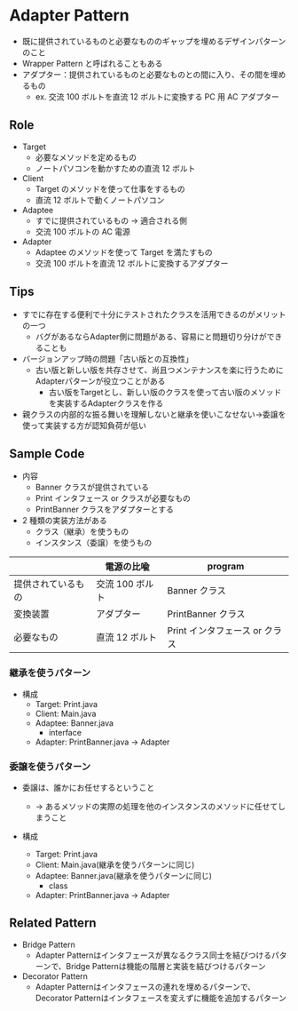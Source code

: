 # Adapter Pattern

- 既に提供されているものと必要なもののギャップを埋めるデザインパターンのこと
- Wrapper Pattern と呼ばれることもある
- アダプター：提供されているものと必要なものとの間に入り、その間を埋めるもの
  - ex. 交流 100 ボルトを直流 12 ボルトに変換する PC 用 AC アダプター

## Role

- Target
  - 必要なメソッドを定めるもの
  - ノートパソコンを動かすための直流 12 ボルト
- Client
  - Target のメソッドを使って仕事をするもの
  - 直流 12 ボルトで動くノートパソコン
- Adaptee
  - すでに提供されているもの → 適合される側
  - 交流 100 ボルトの AC 電源
- Adapter
  - Adaptee のメソッドを使って Target を満たすもの
  - 交流 100 ボルトを直流 12 ボルトに変換するアダプター

## Tips

- すでに存在する便利で十分にテストされたクラスを活用できるのがメリットの一つ
  - バグがあるならAdapter側に問題がある、容易にと問題切り分けができることも
- バージョンアップ時の問題「古い版との互換性」
  - 古い版と新しい版を共存させて、尚且つメンテナンスを楽に行うためにAdapterパターンが役立つことがある
    - 古い版をTargetとし、新しい版のクラスを使って古い版のメソッドを実装するAdapterクラスを作る
- 親クラスの内部的な振る舞いを理解しないと継承を使いこなせない→委譲を使って実装する方が認知負荷が低い

## Sample Code

- 内容
  - Banner クラスが提供されている
  - Print インタフェース or クラスが必要なもの
  - PrintBanner クラスをアダプターとする
- 2 種類の実装方法がある
  - クラス（継承）を使うもの
  - インスタンス（委譲）を使うもの

|                    | 電源の比喩      | program                        |
| ------------------ | --------------- | ------------------------------ |
| 提供されているもの | 交流 100 ボルト | Banner クラス                  |
| 変換装置           | アダプター      | PrintBanner クラス             |
| 必要なもの         | 直流 12 ボルト  | Print インタフェース or クラス |

### 継承を使うパターン

- 構成
  - Target: Print.java
  - Client: Main.java
  - Adaptee: Banner.java
    - interface
  - Adapter: PrintBanner.java -> Adapter

### 委譲を使うパターン

- 委譲は、誰かにお任せするということ

  - → あるメソッドの実際の処理を他のインスタンスのメソッドに任せてしまうこと

- 構成
  - Target: Print.java
  - Client: Main.java(継承を使うパターンに同じ)
  - Adaptee: Banner.java(継承を使うパターンに同じ)
    - class
  - Adapter: PrintBanner.java -> Adapter

## Related Pattern

- Bridge Pattern
  - Adapter Patternはインタフェースが異なるクラス同士を結びつけるパターンで、Bridge Patternは機能の階層と実装を結びつけるパターン
- Decorator Pattern
  - Adapter Patternはインタフェースの連れを埋めるパターンで、Decorator Patternはインタフェースを変えずに機能を追加するパターン
